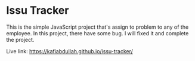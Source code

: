 # Issu Tracker
This is the simple JavaScript project  that's assign to problem to any of the employee.
In this project, there have some bug. I will fixed it and complete the project.

Live link: https://kafiabdullah.github.io/issu-tracker/